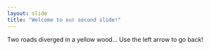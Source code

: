 ```yaml
---
layout: slide
title: "Welcome to our second slide!"
---
```

Two roads diverged in a yellow wood...
Use the left arrow to go back!
